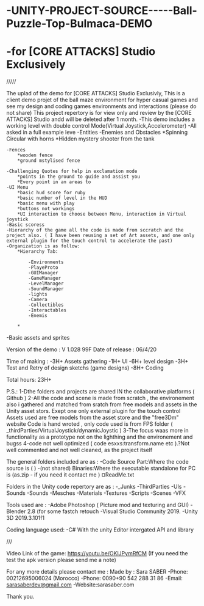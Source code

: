 # -UNITY-PROJECT-SOURCE-----Ball-Puzzle-Top-Bulmaca-DEMO
# -for [CORE ATTACKS] Studio Exclusively 

///// 

 

The uplad of the demo for [CORE ATTACKS] Studio Exclusivly, 
This is a client demo projet of the ball maze environment for hyper casual games and see my design and coding games environments and interactions (please do not share) 
This project repertory is for view only and review by the [CORE ATTACKS] Studio andd will be deleted after 1 month.
 -This demo includes a working level with double control Mode(Virtual Joystick,Accelerometer) 
 -All asked in a full example leve
	-Entities
	-Enemies and Obstacles 
		*Spinning Circular with horns
		*Hidden mystery shooter from the tank
		
	-Fences
		*wooden fence
		*ground mstylised fence
		
	-Challenging Quotes for help in exclamation mode
		*points in the ground to guide and assist you
		*Every point in an areas to 
	-UI Menu 
		*basic hud score for ruby
		*basic number of level in the HUD
		*basic menu with play 
		*buttons not workings
		*UI interaction to choose between Menu, interaction in Virtual joystick
	-Basic scoress
	-Hierarchy of the game all the code is made from sccratch and the project also. ( I have been reusing a set of Art assets, and one only external plugin for the touch control to accelerate the past)
	-Organization is as follow:
		*Hierarchy Tab:
			
			-Environments
			-PlayeProto
			-GUIManager
			-GameManager
			-LevelManager
			-SoundManager
			-lights
			-Camera
			-Collectibles
			-Interactables
			-Enemis
			
		*
 -Basic assets and sprites

 Version of the demo : V 1.028 99F
 Date of release : 06/4/20

 Time of making : 
 -3H+ Assets gathering
 -1H+ UI
 -6H+ level design
 -3H+ Test and Retry of design sketchs (game designs)
 -8H+ Coding 


 Total hours: 23H+

P.S.: 
    1-Dthe folders and projects are  shared IN the collaborative platforms ( Github  )
    2-All the code and scene is made from scratch , the environement also i gathered and matched from sratch from free models and assets in the Unity asset stors.
	  Exept one only external plugin for the touch control 
    Assets used are free models from the asset store and the "free3Dm" website 
    Code is hand wroted , only code used is from FPS folder ( _thirdParties/VirtualJoystick/dynamicJoystic  )
    3-The focus waas more in functionality as a prototype not on the lighthing and the environement and bugss
    4-code not well optimized ( code esxxs:transform.name etc ).?Not well commented and not well cleaned, as the project itself

The general folders included are as : 
-Code Source Part:Where the code source is ( )
-(not shared) Binaries:Where the executable standalone for PC is (as.zip - if you need it contact me )
¤ReadMe.txt

Folders in the Unity code repertory are as :
-_Junks
-ThirdParties
-UIs
-Sounds
-Sounds
-Mesches
-Materials
-Textures
-Scripts
-Scenes
-VFX

Tools used are : 
-Adobe Photoshop ( Picture mod and texturing and GUI)
-Blender 2.8 (for some fastch retouch
-Visual Studio Community 2019.
-Unity 3D 2019.3.101f1

Coding language used:
-C# With the unity Editor intergated API and library

///

Video Link of the game: https://youtu.be/OKlJPymRfCM (If you need the test the apk version please send me a note)

For any more details please contact me :
Made by : Sara SABER
-Phone: 00212695006024 (Morocco)
-Phone: 0090+90 542 288 31 86
-Email: sarasaberdev@gmail.com
-Website:sarasaber.com


Thank you.
